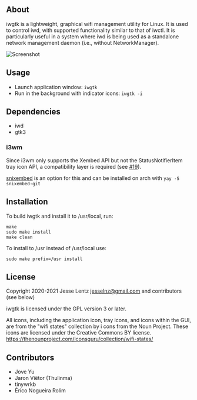 ## About
iwgtk is a lightweight, graphical wifi management utility for Linux. It is used to control
iwd, with supported functionality similar to that of iwctl. It is particularly useful in
a system where iwd is being used as a standalone network management daemon (i.e., without
NetworkManager).

![Screenshot](screenshot/station.png)

## Usage
* Launch application window: `iwgtk`
* Run in the background with indicator icons: `iwgtk -i`

## Dependencies
* iwd
* gtk3

### i3wm

Since i3wm only supports the Xembed API but not the StatusNotifierItem tray icon API, a compatibility layer is required (see [#19](https://github.com/J-Lentz/iwgtk/issues/19#issuecomment-970804494)).

[snixembed](https://git.sr.ht/~steef/snixembed) is an option for this and can be installed on arch with `yay -S snixembed-git`

## Installation
To build iwgtk and install it to /usr/local, run:

```
make
sudo make install
make clean
```

To install to /usr instead of /usr/local use:
```
sudo make prefix=/usr install
```

## License
Copyright 2020-2021 Jesse Lentz <jesselnz@gmail.com> and contributors (see below)

iwgtk is licensed under the GPL version 3 or later.

All icons, including the application icon, tray icons, and icons within the GUI, are from
the "wifi states" collection by i cons from the Noun Project. These icons are licensed
under the Creative Commons BY license.
<https://thenounproject.com/iconsguru/collection/wifi-states/>

## Contributors
* Jove Yu
* Jaron Viëtor (Thulinma)
* tinywrkb
* Érico Nogueira Rolim
